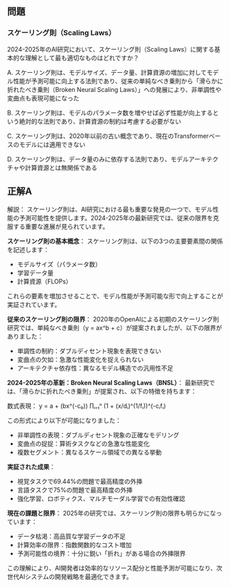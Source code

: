 ## 問題
### スケーリング則（Scaling Laws）
2024-2025年のAI研究において、スケーリング則（Scaling Laws）に関する基本的な理解として最も適切なものはどれですか？

A. スケーリング則は、モデルサイズ、データ量、計算資源の増加に対してモデル性能が予測可能に向上する法則であり、従来の単純なべき乗則から「滑らかに折れたべき乗則（Broken Neural Scaling Laws）」への発展により、非単調性や変曲点も表現可能になった

B. スケーリング則は、モデルのパラメータ数を増やせば必ず性能が向上するという絶対的な法則であり、計算資源の制約は考慮する必要がない

C. スケーリング則は、2020年以前の古い概念であり、現在のTransformerベースのモデルには適用できない

D. スケーリング則は、データ量のみに依存する法則であり、モデルアーキテクチャや計算資源とは無関係である

## 正解A

解説：
スケーリング則は、AI研究における最も重要な発見の一つで、モデル性能の予測可能性を提供します。2024-2025年の最新研究では、従来の限界を克服する重要な進展が見られています。

**スケーリング則の基本概念**：
スケーリング則は、以下の3つの主要要素間の関係を記述します：
- モデルサイズ（パラメータ数）
- 学習データ量
- 計算資源（FLOPs）

これらの要素を増加させることで、モデル性能が予測可能な形で向上することが実証されています。

**従来のスケーリング則の限界**：
2020年のOpenAIによる初期のスケーリング則研究では、単純なべき乗則（y = ax^b + c）が提案されましたが、以下の限界がありました：
- 単調性の制約：ダブルディセント現象を表現できない
- 変曲点の欠如：急激な性能変化を捉えられない
- アーキテクチャ依存性：異なるモデル構造での汎用性不足

**2024-2025年の革新：Broken Neural Scaling Laws（BNSL）**：
最新研究では、「滑らかに折れたべき乗則」が提案され、以下の特徴を持ちます：

数式表現：
y = a + (bx^(-c₀)) ∏ᵢ₌₁ⁿ (1 + (x/dᵢ)^(1/fᵢ))^(-cᵢfᵢ)

この形式により以下が可能になりました：
- 非単調性の表現：ダブルディセント現象の正確なモデリング
- 変曲点の捉捉：算術タスクなどの急激な性能変化
- 複数セグメント：異なるスケール領域での異なる挙動

**実証された成果**：
- 視覚タスクで69.44%の問題で最高精度の外挿
- 言語タスクで75%の問題で最高精度の外挿
- 強化学習、ロボティクス、マルチモーダル学習での有効性確認

**現在の課題と限界**：
2025年の研究では、スケーリング則の限界も明らかになっています：
- データ枯渇：高品質な学習データの不足
- 計算効率の限界：指数関数的なコスト増加
- 予測可能性の境界：十分に鋭い「折れ」がある場合の外挿限界

この理解により、AI開発者は効率的なリソース配分と性能予測が可能になり、次世代AIシステムの開発戦略を最適化できます。 